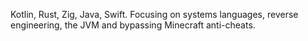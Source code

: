 Kotlin, Rust, Zig, Java, Swift.
Focusing on systems languages, reverse engineering, the JVM and bypassing Minecraft anti-cheats.
